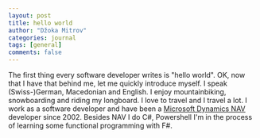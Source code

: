 ```yaml
---
layout: post
title: hello world
author: "Džoka Mitrov"
categories: journal
tags: [general]
comments: false
---
```

The first thing every software developer writes is "hello world". OK, now that I have that behind me, let me quickly introduce myself. I speak (Swiss-)German, Macedonian and English. I enjoy mountainbiking, snowboarding and riding my longboard. I love to travel and I travel a lot. I work as a software developer and have been a [Microsoft Dynamics NAV](https://en.wikipedia.org/wiki/Microsoft_Dynamics_NAV) developer since 2002. Besides NAV I do C#, Powershell I'm in the process of learning some functional programming with F#.